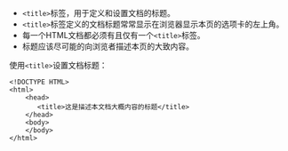 
- `<title>`标签，用于定义和设置文档的标题。    
- `<title>`标签定义的文档标题常常显示在浏览器显示本页的选项卡的左上角。      
- 每一个HTML文档都必须有且仅有一个`<title>`标签。         
- 标题应该尽可能的向浏览者描述本页的大致内容。        

使用`<title>`设置文档标题：

    <!DOCTYPE HTML>
    <html>
        <head>
           <title>这是描述本文档大概内容的标题</title>
        </head>
        <body>
        </body>
    </html>

